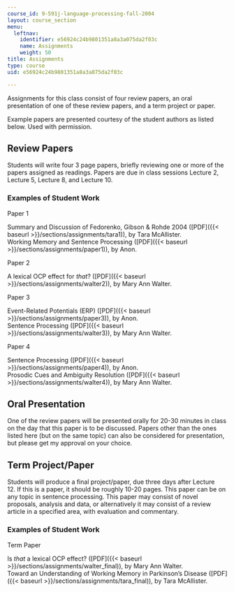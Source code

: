 ```yaml
---
course_id: 9-591j-language-processing-fall-2004
layout: course_section
menu:
  leftnav:
    identifier: e56924c24b9801351a8a3a075da2f03c
    name: Assignments
    weight: 50
title: Assignments
type: course
uid: e56924c24b9801351a8a3a075da2f03c

---
```


Assignments for this class consist of four review papers, an oral presentation of one of these review papers, and a term project or paper.

Example papers are presented courtesy of the student authors as listed below. Used with permission.

Review Papers
-------------

Students will write four 3 page papers, briefly reviewing one or more of the papers assigned as readings. Papers are due in class sessions Lecture 2, Lecture 5, Lecture 8, and Lecture 10.

### Examples of Student Work

Paper 1

Summary and Discussion of Fedorenko, Gibson & Rohde 2004 ([PDF]({{< baseurl >}}/sections/assignments/tara1)), by Tara McAllister.  
Working Memory and Sentence Processing ([PDF]({{< baseurl >}}/sections/assignments/paper1)), by Anon.

Paper 2

A lexical OCP effect for _that_? ([PDF]({{< baseurl >}}/sections/assignments/walter2)), by Mary Ann Walter.

Paper 3

Event-Related Potentials (ERP) ([PDF]({{< baseurl >}}/sections/assignments/paper3)), by Anon.  
Sentence Processing ([PDF]({{< baseurl >}}/sections/assignments/walter3)), by Mary Ann Walter.

Paper 4

Sentence Processing ([PDF]({{< baseurl >}}/sections/assignments/paper4)), by Anon.  
Prosodic Cues and Ambiguity Resolution ([PDF]({{< baseurl >}}/sections/assignments/walter4)), by Mary Ann Walter.

Oral Presentation
-----------------

One of the review papers will be presented orally for 20-30 minutes in class on the day that this paper is to be discussed. Papers other than the ones listed here (but on the same topic) can also be considered for presentation, but please get my approval on your choice.

Term Project/Paper
------------------

Students will produce a final project/paper, due three days after Lecture 12. If this is a paper, it should be roughly 10-20 pages. This paper can be on any topic in sentence processing. This paper may consist of novel proposals, analysis and data, or alternatively it may consist of a review article in a specified area, with evaluation and commentary.

### Examples of Student Work

Term Paper

Is _that_ a lexical OCP effect? ([PDF]({{< baseurl >}}/sections/assignments/walter_final)), by Mary Ann Walter.  
Toward an Understanding of Working Memory in Parkinson’s Disease ([PDF]({{< baseurl >}}/sections/assignments/tara_final)), by Tara McAllister.